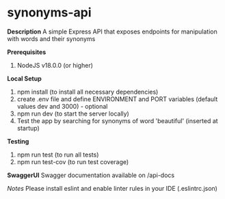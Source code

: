 # synonyms-api

**Description**
A simple Express API that exposes endpoints for manipulation with words and their synonyms

**Prerequisites**

1. NodeJS v18.0.0 (or higher)

**Local Setup**

1. npm install (to install all necessary dependencies)
2. create .env file and define ENVIRONMENT and PORT variables (default values dev and 3000) - optional
3. npm run dev (to start the server locally)
4. Test the app by searching for synonyms of word 'beautiful' (inserted at startup)

**Testing**

1. npm run test (to run all tests)
2. npm run test-cov (to run test coverage)

**SwaggerUI**
Swagger documentation available on /api-docs

_Notes_
Please install eslint and enable linter rules in your IDE (.eslintrc.json)
